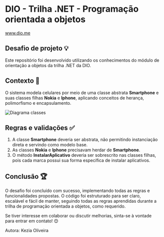 # DIO - Trilha .NET - Programação orientada a objetos
www.dio.me

## Desafio de projeto :bulb: 
Este repositório foi desenvolvido utilizando os conhecimentos do módulo de orientação a objetos da trilha .NET da DIO. 

## Contexto :iphone:
O sistema modela celulares por meio de uma classe abstrata **Smartphone** e suas classes filhas **Nokia** e **Iphone**, aplicando conceitos de herança, polimorfismo e encapsulamento.

![Diagrama classes](Imagens/diagrama.png)

## Regras e validações :white_check_mark:
1. A classe **Smartphone** deveria ser abstrata, não permitindo instanciação direta e servindo como modelo base.
2. As classes **Nokia** e **Iphone** precisavam herdar de **Smartphone**.
3. O método **InstalarAplicativo** deveria ser sobrescrito nas classes filhas, pois cada marca possui sua forma específica de instalar aplicativos.

## Conclusão :trophy:
O desafio foi concluído com sucesso, implementando todas as regras e funcionalidades propostas. O código foi estruturado para ser claro, escalável e fácil de manter, seguindo todas as regras aprendidas durante a trilha de programação orientada a objetos, como requerido.

Se tiver interesse em colaborar ou discutir melhorias, sinta-se à vontade para entrar em contato! 😊

Autora: Kezia Oliveira

